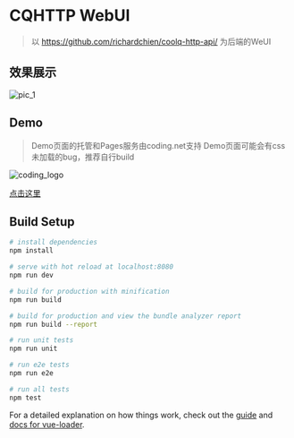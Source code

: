 # CQHTTP WebUI

> 以 https://github.com/richardchien/coolq-http-api/ 为后端的WeUI

## 效果展示
![pic_1](https://github.com/ma6254/cqhttp_webui/raw/master/src/assets/a1.gif)

## Demo
> Demo页面的托管和Pages服务由coding.net支持
> Demo页面可能会有css未加载的bug，推荐自行build

![coding_logo](https://dn-coding-net-production-static.qbox.me/static/9348be98ed46c1cd972743184b76fe73.png)

[点击这里](http://sand12.coding.me/cqhttp_webui_demo/)

## Build Setup

``` bash
# install dependencies
npm install

# serve with hot reload at localhost:8080
npm run dev

# build for production with minification
npm run build

# build for production and view the bundle analyzer report
npm run build --report

# run unit tests
npm run unit

# run e2e tests
npm run e2e

# run all tests
npm test
```

For a detailed explanation on how things work, check out the [guide](http://vuejs-templates.github.io/webpack/) and [docs for vue-loader](http://vuejs.github.io/vue-loader).
